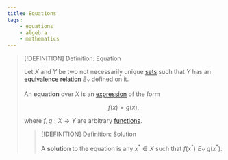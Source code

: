 ```yaml
---
title: Equations
tags:
    - equations
    - algebra
    - mathematics
---
```


>[!DEFINITION] Definition: Equation
>
>Let $X$ and $Y$ be two not necessarily unique [sets](../../Set%20Theory/Sets.md) such that $Y$ has an [equivalence relation](../../Set%20Theory/Relations.md) $E_Y$ defined on it.
>
>An **equation** over $X$ is an [expression](../../Formal%20Logic/Formal%20Languages.md) of the form
>
>$$
>f(x) = g(x),
>$$
>
>where $f,g: X \to Y$ are arbitrary [functions](../../Analysis/Functions/Functions.md).
>
>>[!DEFINITION] Definition: Solution
>>
>>A **solution** to the equation is any $x^\ast \in X$ such that $f(x^\ast) \,\, E_Y \,\, g(x^\ast)$.
>>
>